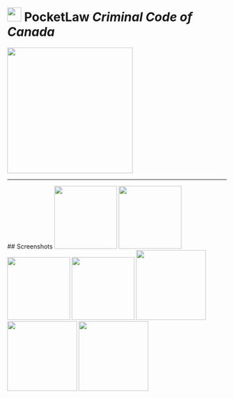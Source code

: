 # <img src="https://github.com/simplegr33n/pocketlaw-production/blob/master/criminal-code-of-canada/screenshots/logos/logo2.png" width="32"> PocketLaw <i>Criminal Code of Canada</i>

[<img src="https://play.google.com/intl/en_us/badges/images/generic/en_badge_web_generic.png" width="288">](https://play.google.com/store/apps/details?id=ca.ggolda.reference_criminal_code)

<hr>
## Screenshots

<img src="https://github.com/simplegr33n/pocketlaw-production/blob/master/criminal-code-of-canada/screenshots/phone0005.jpg" width="144">
<img src="https://github.com/simplegr33n/pocketlaw-production/blob/master/criminal-code-of-canada/screenshots/phone0009.jpg" width="144">
<img src="https://github.com/simplegr33n/pocketlaw-production/blob/master/criminal-code-of-canada/screenshots/phone0012.jpg" width="144">
<img src="https://github.com/simplegr33n/pocketlaw-production/blob/master/criminal-code-of-canada/screenshots/phone0011.jpg" width="144">

<img src="https://github.com/simplegr33n/pocketlaw-production/blob/master/criminal-code-of-canada/screenshots/tablet0007.jpg" width="160">
<img src="https://github.com/simplegr33n/pocketlaw-production/blob/master/criminal-code-of-canada/screenshots/tablet0006.jpg" width="160">
<img src="https://github.com/simplegr33n/pocketlaw-production/blob/master/criminal-code-of-canada/screenshots/tablet0005.jpg" width="160">









